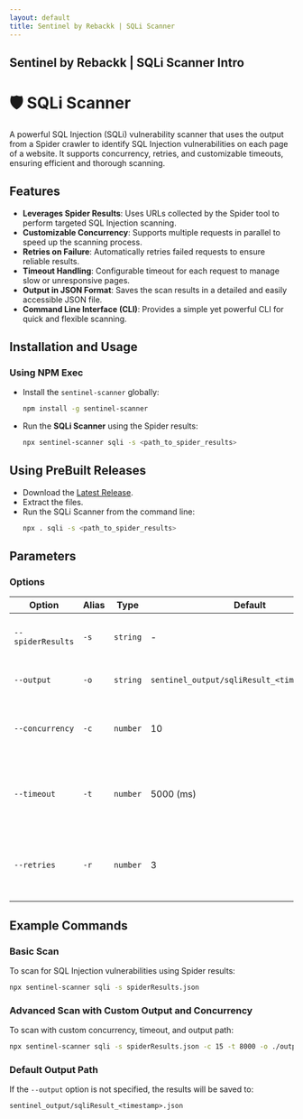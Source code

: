 ```yaml
---
layout: default
title: Sentinel by Rebackk | SQLi Scanner
---
```

## Sentinel by Rebackk | SQLi Scanner Intro

# 🛡️ SQLi Scanner

A powerful SQL Injection (SQLi) vulnerability scanner that uses the output from a Spider crawler to identify SQL Injection vulnerabilities on each page of a website. It supports concurrency, retries, and customizable timeouts, ensuring efficient and thorough scanning.

## Features

- **Leverages Spider Results**: Uses URLs collected by the Spider tool to perform targeted SQL Injection scanning.
- **Customizable Concurrency**: Supports multiple requests in parallel to speed up the scanning process.
- **Retries on Failure**: Automatically retries failed requests to ensure reliable results.
- **Timeout Handling**: Configurable timeout for each request to manage slow or unresponsive pages.
- **Output in JSON Format**: Saves the scan results in a detailed and easily accessible JSON file.
- **Command Line Interface (CLI)**: Provides a simple yet powerful CLI for quick and flexible scanning.

## Installation and Usage

### Using NPM Exec

- Install the `sentinel-scanner` globally:
  ```bash
  npm install -g sentinel-scanner
  ```

- Run the **SQLi Scanner** using the Spider results:
  ```bash
  npx sentinel-scanner sqli -s <path_to_spider_results>
  ```

## Using PreBuilt Releases

- Download the [Latest Release](https://github.com/RebackkHQ/webapp-scanner/releases/latest).
- Extract the files.
- Run the SQLi Scanner from the command line:
  ```bash
  npx . sqli -s <path_to_spider_results>
  ```

## Parameters

### Options

| Option             | Alias | Type     | Default                                      | Description                                                       |
|--------------------|-------|----------|----------------------------------------------|-------------------------------------------------------------------|
| `--spiderResults`  | `-s`  | `string` | -                                            | Path to the spider results file (**required**).                   |
| `--output`         | `-o`  | `string` | `sentinel_output/sqliResult_<timestamp>.json` | Path to save the output JSON file.                                |
| `--concurrency`    | `-c`  | `number` | 10                                           | Number of concurrent requests (range: 1-20).                      |
| `--timeout`        | `-t`  | `number` | 5000 (ms)                                    | Timeout for each request in milliseconds (range: 0-25,000).       |
| `--retries`        | `-r`  | `number` | 3                                            | Number of retries for each request (range: 0-10).                 |

## Example Commands

### Basic Scan
To scan for SQL Injection vulnerabilities using Spider results:
```bash
npx sentinel-scanner sqli -s spiderResults.json
```

### Advanced Scan with Custom Output and Concurrency
To scan with custom concurrency, timeout, and output path:
```bash
npx sentinel-scanner sqli -s spiderResults.json -c 15 -t 8000 -o ./output/sqliScanResults.json
```

### Default Output Path
If the `--output` option is not specified, the results will be saved to:
```
sentinel_output/sqliResult_<timestamp>.json
```